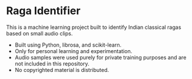 # Raga Identifier

This is a machine learning project built to identify Indian classical ragas based on small audio clips.

- Built using Python, librosa, and scikit-learn.
- Only for personal learning and experimentation.
- Audio samples were used purely for private training purposes and are not included in this repository.
- No copyrighted material is distributed.

